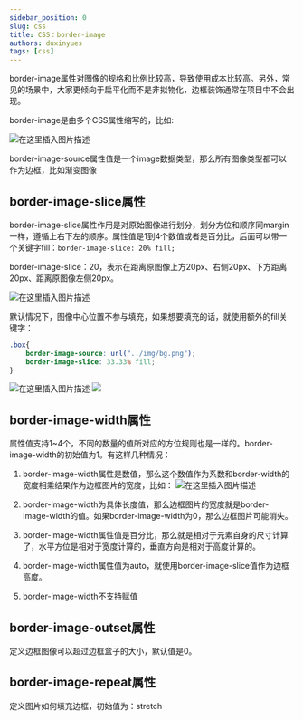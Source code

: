 ```yaml
---
sidebar_position: 0
slug: css
title: CSS：border-image
authors: duxinyues
tags: [css]
---
```


border-image属性对图像的规格和比例比较高，导致使用成本比较高。另外，常见的场景中，大家更倾向于扁平化而不是非拟物化，边框装饰通常在项目中不会出现。

border-image是由多个CSS属性缩写的，比如:

![在这里插入图片描述](https://img-blog.csdnimg.cn/cb4bd8a7c0764cde8cd6e2a6418db54e.png)

border-image-source属性值是一个image数据类型，那么所有图像类型都可以作为边框，比如渐变图像

## border-image-slice属性

border-image-slice属性作用是对原始图像进行划分，划分方位和顺序同margin一样，遵循上右下左的顺序。属性值是1到4个数值或者是百分比，后面可以带一个关键字fill：`border-image-slice: 20% fill;`

border-image-slice：20，表示在距离原图像上方20px、右侧20px、下方距离20px、距离原图像左侧20px。

![在这里插入图片描述](https://img-blog.csdnimg.cn/9c7e41f057a0402daff6689037352a9a.png)

默认情况下，图像中心位置不参与填充，如果想要填充的话，就使用额外的fill关键字：

```css
.box{
	border-image-source: url("../img/bg.png");
	border-image-slice: 33.33% fill;
}
```

![在这里插入图片描述](https://img-blog.csdnimg.cn/621b72d4c4554ae18af86967b92e6e6e.png)
![](https://img-blog.csdnimg.cn/244c874c190c4ad3920ce140eb5f2471.png)

## border-image-width属性

属性值支持1~4个，不同的数量的值所对应的方位规则也是一样的。border-image-width的初始值为1。有这样几种情况：

1. border-image-width属性是数值，那么这个数值作为系数和border-width的宽度相乘结果作为边框图片的宽度，比如：
![在这里插入图片描述](https://img-blog.csdnimg.cn/bf0614f3da8747289022a86423f053ce.png)

2. border-image-width为具体长度值，那么边框图片的宽度就是border-image-width的值。如果border-image-width为0，那么边框图片可能消失。

3. border-image-width属性值是百分比，那么就是相对于元素自身的尺寸计算了，水平方位是相对于宽度计算的，垂直方向是相对于高度计算的。

4. border-image-width属性值为auto，就使用border-image-slice值作为边框高度。

5. border-image-width不支持赋值

## border-image-outset属性 
定义边框图像可以超过边框盒子的大小，默认值是0。

## border-image-repeat属性
定义图片如何填充边框，初始值为：stretch

